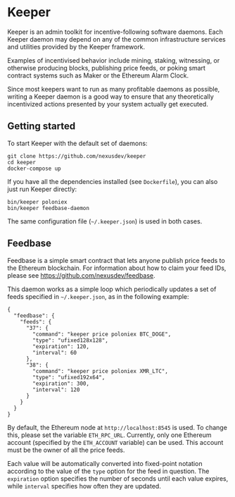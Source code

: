 Keeper
======

Keeper is an admin toolkit for incentive-following software daemons.
Each Keeper daemon may depend on any of the common infrastructure
services and utilities provided by the Keeper framework.

Examples of incentivised behavior include mining, staking, witnessing,
or otherwise producing blocks, publishing price feeds, or poking smart
contract systems such as Maker or the Ethereum Alarm Clock.

Since most keepers want to run as many profitable daemons as possible,
writing a Keeper daemon is a good way to ensure that any theoretically
incentivized actions presented by your system actually get executed.


Getting started
---------------

To start Keeper with the default set of daemons:

    git clone https://github.com/nexusdev/keeper
    cd keeper
    docker-compose up

If you have all the dependencies installed (see `Dockerfile`), you can
also just run Keeper directly:

    bin/keeper poloniex
    bin/keeper feedbase-daemon

The same configuration file (`~/.keeper.json`) is used in both cases.


Feedbase
--------

Feedbase is a simple smart contract that lets anyone publish price
feeds to the Ethereum blockchain.  For information about how to claim
your feed IDs, please see <https://github.com/nexusdev/feedbase>.

This daemon works as a simple loop which periodically updates a set of
feeds specified in `~/.keeper.json`, as in the following example:

    {
      "feedbase": {
        "feeds": {
          "37": {
            "command": "keeper price poloniex BTC_DOGE",
            "type": "ufixed128x128",
            "expiration": 120,
            "interval": 60
          },
          "38": {
            "command": "keeper price poloniex XMR_LTC",
            "type": "ufixed192x64",
            "expiration": 300,
            "interval": 120
          }
        }
      }
    }

By default, the Ethereum node at `http://localhost:8545` is used.
To change this, please set the variable `ETH_RPC_URL`.  Currently,
only one Ethereum account (specified by the `ETH_ACCOUNT` variable)
can be used.  This account must be the owner of all the price feeds.

Each value will be automatically converted into fixed-point notation
according to the value of the `type` option for the feed in question.
The `expiration` option specifies the number of seconds until each
value expires, while `interval` specifies how often they are updated.

